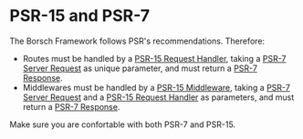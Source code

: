 # PSR-15 and PSR-7

The Borsch Framework follows PSR's recommendations. Therefore:

* Routes must be handled by a [PSR-15 Request Handler](https://www.php-fig.org/psr/psr-15/), taking a 
[PSR-7 Server Request](https://www.php-fig.org/psr/psr-7/) as unique parameter, and must return a
[PSR-7 Response](https://www.php-fig.org/psr/psr-7/).
* Middlewares must be handled by a [PSR-15 Middleware](https://www.php-fig.org/psr/psr-15/), taking a
[PSR-7 Server Request](https://www.php-fig.org/psr/psr-7/)
and a [PSR-15 Request Handler](https://www.php-fig.org/psr/psr-15/) as parameters, and must return a
[PSR-7 Response](https://www.php-fig.org/psr/psr-7/).

Make sure you are confortable with both PSR-7 and PSR-15.